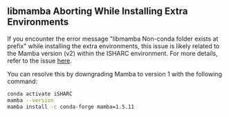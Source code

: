 ## libmamba Aborting While Installing Extra Environments
If you encounter the error message "libmamba Non-conda folder exists at prefix" while installing the extra environments, this issue is likely related to the Mamba version (v2) within the ISHARC environment. For more details, refer to the issue [here](https://github.com/jiarong/VirSorter2/issues/222).

You can resolve this by downgrading Mamba to version 1 with the following command:

```bash
conda activate iSHARC
mamba --version
mamba install -c conda-forge mamba=1.5.11
```

